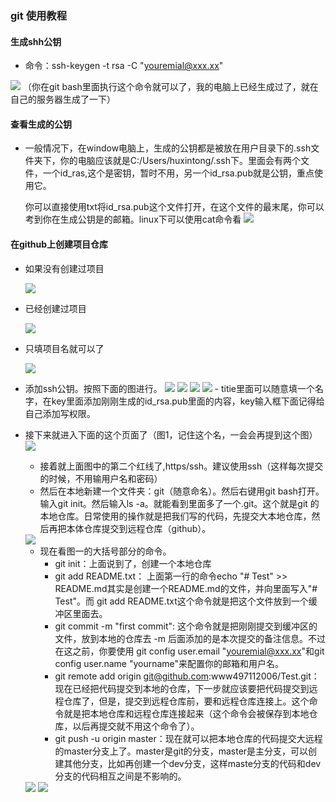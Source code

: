 ### git 使用教程

#### 生成shh公钥
- 命令：ssh-keygen -t rsa -C "youremial@xxx.xx"
<img src='1.png'>
（你在git bash里面执行这个命令就可以了，我的电脑上已经生成过了，就在自己的服务器生成了一下）

#### 查看生成的公钥
- 一般情况下，在window电脑上，生成的公钥都是被放在用户目录下的.ssh文件夹下，你的电脑应该就是C:/Users/huxintong/.ssh下。里面会有两个文件，一个id_ras,这个是密钥，暂时不用，另一个id_rsa.pub就是公钥，重点使用它。
    
    你可以直接使用txt将id_rsa.pub这个文件打开，在这个文件的最末尾，你可以考到你在生成公钥是的邮箱。linux下可以使用cat命令看
    <img src='2.png'>

#### 在github上创建项目仓库
- 如果没有创建过项目

    <img src='3.png'>
- 已经创建过项目

    <img src='4.png'>

- 只填项目名就可以了

    <img src='5.png'>

- 添加ssh公钥。按照下面的图进行。
        <img src = '7.png'>
        <img src = '8.png'>
        <img src = '9.png'>
        <img src = '9_1.png'>
        - titie里面可以随意填一个名字，在key里面添加刚刚生成的id_rsa.pub里面的内容，key输入框下面记得给自己添加写权限。


- 接下来就进入下面的这个页面了（图1，记住这个名，一会会再提到这个图）
    <img src='6.png'>

    - 接着就上面图中的第二个红线了,https/ssh。建议使用ssh（这样每次提交的时候，不用输用户名和密码）
    - 然后在本地新建一个文件夹：git（随意命名）。然后右键用git bash打开。输入git init。然后输入ls -a。就能看到里面多了一个.git。这个就是git
    的本地仓库。日常使用的操作就是把我们写的代码，先提交大本地仓库，然后再把本体仓库提交到远程仓库（github）。
    <img src='10.png'>
    
    - 现在看图一的大括号部分的命令。
        - git init：上面说到了，创建一个本地仓库
        - git add README.txt： 上面第一行的命令echo "# Test" >> README.md其实是创建一个README.md的文件，并向里面写入"# Test"。而 git add README.txt这个命令就是把这个文件放到一个缓冲区里面去。
        - git commit -m "first commit": 这个命令就是把刚刚提交到缓冲区的文件，放到本地的仓库去 -m 后面添加的是本次提交的备注信息。不过在这之前，你要使用 git config user.email "youremial@xxx.xx"和git config user.name "yourname"来配置你的邮箱和用户名。
        - git remote add origin git@github.com:www497112006/Test.git：现在已经把代码提交到本地的仓库，下一步就应该要把代码提交到远程仓库了，但是，提交到远程仓库前，要和远程仓库连接上。这个命令就是把本地仓库和远程仓库连接起来（这个命令会被保存到本地仓库，以后再提交就不用这个命令了）。
        - git push -u origin master：现在就可以把本地仓库的代码提交大远程的master分支上了。master是git的分支，master是主分支，可以创建其他分支，比如再创建一个dev分支，这样maste分支的代码和dev分支的代码相互之间是不影响的。
    <img src='11.png'>
    <img src='12.png'>
